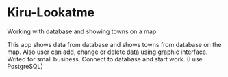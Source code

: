 # Kiru-Lookatme
Working with database and showing towns on a map 

This app shows data from database and shows towns from database on the map. Also user can add, change or delete data 
using graphic interface. Writed for small business.
Connect to database and start work. (I use PostgreSQL)
